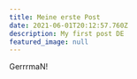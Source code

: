 ```yaml
---
title: Meine erste Post
date: 2021-06-01T20:12:57.760Z
description: My first post DE
featured_image: null
---
```

GerrrmaN!